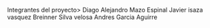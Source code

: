 Integrantes del proyecto>
Diago Alejandro Mazo Espinal
Javier isaza vasquez
Breinner Silva velosa
Andres Garcia Aguirre